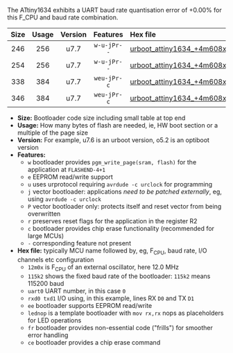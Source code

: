 The ATtiny1634 exhibits a UART baud rate quantisation error of +0.00% for this F_CPU and baud rate combination.

|Size|Usage|Version|Features|Hex file|
|:-:|:-:|:-:|:-:|:--|
|246|256|u7.7|`w-u-jPr--`|[urboot_attiny1634_+4m608x_+++4k8_uart0_rxa7_txb0_lednop_fr.hex](https://raw.githubusercontent.com/stefanrueger/urboot.hex/main/mcus/attiny1634/external_oscillator/fcpu_+4m608x/br_+++4k8/urboot_attiny1634_+4m608x_+++4k8_uart0_rxa7_txb0_lednop_fr.hex)|
|254|256|u7.7|`w-u-jPr--`|[urboot_attiny1634_+4m608x_+++4k8_uart1_rxb1_txb2_lednop_fr.hex](https://raw.githubusercontent.com/stefanrueger/urboot.hex/main/mcus/attiny1634/external_oscillator/fcpu_+4m608x/br_+++4k8/urboot_attiny1634_+4m608x_+++4k8_uart1_rxb1_txb2_lednop_fr.hex)|
|338|384|u7.7|`weu-jPr-c`|[urboot_attiny1634_+4m608x_+++4k8_uart0_rxa7_txb0_ee_lednop_fr_ce.hex](https://raw.githubusercontent.com/stefanrueger/urboot.hex/main/mcus/attiny1634/external_oscillator/fcpu_+4m608x/br_+++4k8/urboot_attiny1634_+4m608x_+++4k8_uart0_rxa7_txb0_ee_lednop_fr_ce.hex)|
|346|384|u7.7|`weu-jPr-c`|[urboot_attiny1634_+4m608x_+++4k8_uart1_rxb1_txb2_ee_lednop_fr_ce.hex](https://raw.githubusercontent.com/stefanrueger/urboot.hex/main/mcus/attiny1634/external_oscillator/fcpu_+4m608x/br_+++4k8/urboot_attiny1634_+4m608x_+++4k8_uart1_rxb1_txb2_ee_lednop_fr_ce.hex)|

- **Size:** Bootloader code size including small table at top end
- **Usage:** How many bytes of flash are needed, ie, HW boot section or a multiple of the page size
- **Version:** For example, u7.6 is an urboot version, o5.2 is an optiboot version
- **Features:**
  + `w` bootloader provides `pgm_write_page(sram, flash)` for the application at `FLASHEND-4+1`
  + `e` EEPROM read/write support
  + `u` uses urprotocol requiring `avrdude -c urclock` for programming
  + `j` vector bootloader: applications *need to be patched externally*, eg, using `avrdude -c urclock`
  + `P` vector bootloader only: protects itself and reset vector from being overwritten
  + `r` preserves reset flags for the application in the register R2
  + `c` bootloader provides chip erase functionality (recommended for large MCUs)
  + `-` corresponding feature not present
- **Hex file:** typically MCU name followed by, eg, F<sub>CPU</sub>, baud rate, I/O channels etc configuration
  + `12m0x` is F<sub>CPU</sub> of an external oscillator, here 12.0 MHz
  + `115k2` shows the fixed baud rate of the bootloader: `115k2` means 115200 baud
  + `uart0` UART number, in this case `0`
  + `rxd0 txd1` I/O using, in this example, lines RX `D0` and TX `D1`
  + `ee` bootloader supports EEPROM read/write
  + `lednop` is a template bootloader with `mov rx,rx` nops as placeholders for LED operations
  + `fr` bootloader provides non-essential code ("frills") for smoother error handling
  + `ce` bootloader provides a chip erase command
